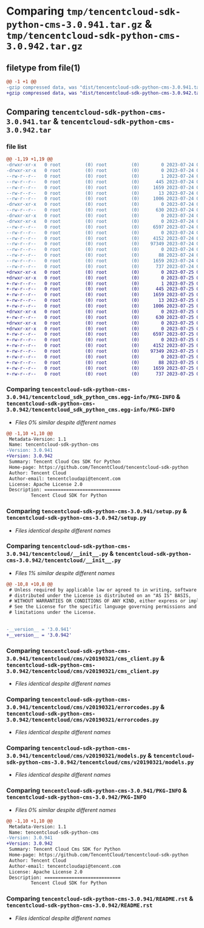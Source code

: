 # Comparing `tmp/tencentcloud-sdk-python-cms-3.0.941.tar.gz` & `tmp/tencentcloud-sdk-python-cms-3.0.942.tar.gz`

## filetype from file(1)

```diff
@@ -1 +1 @@
-gzip compressed data, was "dist/tencentcloud-sdk-python-cms-3.0.941.tar", last modified: Mon Jul 24 00:34:14 2023, max compression
+gzip compressed data, was "dist/tencentcloud-sdk-python-cms-3.0.942.tar", last modified: Tue Jul 25 04:15:02 2023, max compression
```

## Comparing `tencentcloud-sdk-python-cms-3.0.941.tar` & `tencentcloud-sdk-python-cms-3.0.942.tar`

### file list

```diff
@@ -1,19 +1,19 @@
-drwxr-xr-x   0 root         (0) root         (0)        0 2023-07-24 00:34:14.000000 tencentcloud-sdk-python-cms-3.0.941/
-drwxr-xr-x   0 root         (0) root         (0)        0 2023-07-24 00:34:14.000000 tencentcloud-sdk-python-cms-3.0.941/tencentcloud_sdk_python_cms.egg-info/
--rw-r--r--   0 root         (0) root         (0)        1 2023-07-24 00:34:14.000000 tencentcloud-sdk-python-cms-3.0.941/tencentcloud_sdk_python_cms.egg-info/dependency_links.txt
--rw-r--r--   0 root         (0) root         (0)      445 2023-07-24 00:34:14.000000 tencentcloud-sdk-python-cms-3.0.941/tencentcloud_sdk_python_cms.egg-info/SOURCES.txt
--rw-r--r--   0 root         (0) root         (0)     1659 2023-07-24 00:34:14.000000 tencentcloud-sdk-python-cms-3.0.941/tencentcloud_sdk_python_cms.egg-info/PKG-INFO
--rw-r--r--   0 root         (0) root         (0)       13 2023-07-24 00:34:14.000000 tencentcloud-sdk-python-cms-3.0.941/tencentcloud_sdk_python_cms.egg-info/top_level.txt
--rw-r--r--   0 root         (0) root         (0)     1006 2023-07-24 00:34:14.000000 tencentcloud-sdk-python-cms-3.0.941/setup.py
-drwxr-xr-x   0 root         (0) root         (0)        0 2023-07-24 00:34:14.000000 tencentcloud-sdk-python-cms-3.0.941/tencentcloud/
--rw-r--r--   0 root         (0) root         (0)      630 2023-07-24 00:34:14.000000 tencentcloud-sdk-python-cms-3.0.941/tencentcloud/__init__.py
-drwxr-xr-x   0 root         (0) root         (0)        0 2023-07-24 00:34:14.000000 tencentcloud-sdk-python-cms-3.0.941/tencentcloud/cms/
-drwxr-xr-x   0 root         (0) root         (0)        0 2023-07-24 00:34:14.000000 tencentcloud-sdk-python-cms-3.0.941/tencentcloud/cms/v20190321/
--rw-r--r--   0 root         (0) root         (0)     6597 2023-07-24 00:34:14.000000 tencentcloud-sdk-python-cms-3.0.941/tencentcloud/cms/v20190321/cms_client.py
--rw-r--r--   0 root         (0) root         (0)        0 2023-07-24 00:34:14.000000 tencentcloud-sdk-python-cms-3.0.941/tencentcloud/cms/v20190321/__init__.py
--rw-r--r--   0 root         (0) root         (0)     4152 2023-07-24 00:34:14.000000 tencentcloud-sdk-python-cms-3.0.941/tencentcloud/cms/v20190321/errorcodes.py
--rw-r--r--   0 root         (0) root         (0)    97349 2023-07-24 00:34:14.000000 tencentcloud-sdk-python-cms-3.0.941/tencentcloud/cms/v20190321/models.py
--rw-r--r--   0 root         (0) root         (0)        0 2023-07-24 00:34:14.000000 tencentcloud-sdk-python-cms-3.0.941/tencentcloud/cms/__init__.py
--rw-r--r--   0 root         (0) root         (0)       88 2023-07-24 00:34:14.000000 tencentcloud-sdk-python-cms-3.0.941/setup.cfg
--rw-r--r--   0 root         (0) root         (0)     1659 2023-07-24 00:34:14.000000 tencentcloud-sdk-python-cms-3.0.941/PKG-INFO
--rw-r--r--   0 root         (0) root         (0)      737 2023-07-24 00:34:14.000000 tencentcloud-sdk-python-cms-3.0.941/README.rst
+drwxr-xr-x   0 root         (0) root         (0)        0 2023-07-25 04:15:02.000000 tencentcloud-sdk-python-cms-3.0.942/
+drwxr-xr-x   0 root         (0) root         (0)        0 2023-07-25 04:15:02.000000 tencentcloud-sdk-python-cms-3.0.942/tencentcloud_sdk_python_cms.egg-info/
+-rw-r--r--   0 root         (0) root         (0)        1 2023-07-25 04:15:02.000000 tencentcloud-sdk-python-cms-3.0.942/tencentcloud_sdk_python_cms.egg-info/dependency_links.txt
+-rw-r--r--   0 root         (0) root         (0)      445 2023-07-25 04:15:02.000000 tencentcloud-sdk-python-cms-3.0.942/tencentcloud_sdk_python_cms.egg-info/SOURCES.txt
+-rw-r--r--   0 root         (0) root         (0)     1659 2023-07-25 04:15:02.000000 tencentcloud-sdk-python-cms-3.0.942/tencentcloud_sdk_python_cms.egg-info/PKG-INFO
+-rw-r--r--   0 root         (0) root         (0)       13 2023-07-25 04:15:02.000000 tencentcloud-sdk-python-cms-3.0.942/tencentcloud_sdk_python_cms.egg-info/top_level.txt
+-rw-r--r--   0 root         (0) root         (0)     1006 2023-07-25 04:15:02.000000 tencentcloud-sdk-python-cms-3.0.942/setup.py
+drwxr-xr-x   0 root         (0) root         (0)        0 2023-07-25 04:15:02.000000 tencentcloud-sdk-python-cms-3.0.942/tencentcloud/
+-rw-r--r--   0 root         (0) root         (0)      630 2023-07-25 04:15:02.000000 tencentcloud-sdk-python-cms-3.0.942/tencentcloud/__init__.py
+drwxr-xr-x   0 root         (0) root         (0)        0 2023-07-25 04:15:02.000000 tencentcloud-sdk-python-cms-3.0.942/tencentcloud/cms/
+drwxr-xr-x   0 root         (0) root         (0)        0 2023-07-25 04:15:02.000000 tencentcloud-sdk-python-cms-3.0.942/tencentcloud/cms/v20190321/
+-rw-r--r--   0 root         (0) root         (0)     6597 2023-07-25 04:15:02.000000 tencentcloud-sdk-python-cms-3.0.942/tencentcloud/cms/v20190321/cms_client.py
+-rw-r--r--   0 root         (0) root         (0)        0 2023-07-25 04:15:02.000000 tencentcloud-sdk-python-cms-3.0.942/tencentcloud/cms/v20190321/__init__.py
+-rw-r--r--   0 root         (0) root         (0)     4152 2023-07-25 04:15:02.000000 tencentcloud-sdk-python-cms-3.0.942/tencentcloud/cms/v20190321/errorcodes.py
+-rw-r--r--   0 root         (0) root         (0)    97349 2023-07-25 04:15:02.000000 tencentcloud-sdk-python-cms-3.0.942/tencentcloud/cms/v20190321/models.py
+-rw-r--r--   0 root         (0) root         (0)        0 2023-07-25 04:15:02.000000 tencentcloud-sdk-python-cms-3.0.942/tencentcloud/cms/__init__.py
+-rw-r--r--   0 root         (0) root         (0)       88 2023-07-25 04:15:02.000000 tencentcloud-sdk-python-cms-3.0.942/setup.cfg
+-rw-r--r--   0 root         (0) root         (0)     1659 2023-07-25 04:15:02.000000 tencentcloud-sdk-python-cms-3.0.942/PKG-INFO
+-rw-r--r--   0 root         (0) root         (0)      737 2023-07-25 04:15:02.000000 tencentcloud-sdk-python-cms-3.0.942/README.rst
```

### Comparing `tencentcloud-sdk-python-cms-3.0.941/tencentcloud_sdk_python_cms.egg-info/PKG-INFO` & `tencentcloud-sdk-python-cms-3.0.942/tencentcloud_sdk_python_cms.egg-info/PKG-INFO`

 * *Files 0% similar despite different names*

```diff
@@ -1,10 +1,10 @@
 Metadata-Version: 1.1
 Name: tencentcloud-sdk-python-cms
-Version: 3.0.941
+Version: 3.0.942
 Summary: Tencent Cloud Cms SDK for Python
 Home-page: https://github.com/TencentCloud/tencentcloud-sdk-python
 Author: Tencent Cloud
 Author-email: tencentcloudapi@tencent.com
 License: Apache License 2.0
 Description: ============================
         Tencent Cloud SDK for Python
```

### Comparing `tencentcloud-sdk-python-cms-3.0.941/setup.py` & `tencentcloud-sdk-python-cms-3.0.942/setup.py`

 * *Files identical despite different names*

### Comparing `tencentcloud-sdk-python-cms-3.0.941/tencentcloud/__init__.py` & `tencentcloud-sdk-python-cms-3.0.942/tencentcloud/__init__.py`

 * *Files 1% similar despite different names*

```diff
@@ -10,8 +10,8 @@
 # Unless required by applicable law or agreed to in writing, software
 # distributed under the License is distributed on an "AS IS" BASIS,
 # WITHOUT WARRANTIES OR CONDITIONS OF ANY KIND, either express or implied.
 # See the License for the specific language governing permissions and
 # limitations under the License.
 
 
-__version__ = '3.0.941'
+__version__ = '3.0.942'
```

### Comparing `tencentcloud-sdk-python-cms-3.0.941/tencentcloud/cms/v20190321/cms_client.py` & `tencentcloud-sdk-python-cms-3.0.942/tencentcloud/cms/v20190321/cms_client.py`

 * *Files identical despite different names*

### Comparing `tencentcloud-sdk-python-cms-3.0.941/tencentcloud/cms/v20190321/errorcodes.py` & `tencentcloud-sdk-python-cms-3.0.942/tencentcloud/cms/v20190321/errorcodes.py`

 * *Files identical despite different names*

### Comparing `tencentcloud-sdk-python-cms-3.0.941/tencentcloud/cms/v20190321/models.py` & `tencentcloud-sdk-python-cms-3.0.942/tencentcloud/cms/v20190321/models.py`

 * *Files identical despite different names*

### Comparing `tencentcloud-sdk-python-cms-3.0.941/PKG-INFO` & `tencentcloud-sdk-python-cms-3.0.942/PKG-INFO`

 * *Files 0% similar despite different names*

```diff
@@ -1,10 +1,10 @@
 Metadata-Version: 1.1
 Name: tencentcloud-sdk-python-cms
-Version: 3.0.941
+Version: 3.0.942
 Summary: Tencent Cloud Cms SDK for Python
 Home-page: https://github.com/TencentCloud/tencentcloud-sdk-python
 Author: Tencent Cloud
 Author-email: tencentcloudapi@tencent.com
 License: Apache License 2.0
 Description: ============================
         Tencent Cloud SDK for Python
```

### Comparing `tencentcloud-sdk-python-cms-3.0.941/README.rst` & `tencentcloud-sdk-python-cms-3.0.942/README.rst`

 * *Files identical despite different names*

